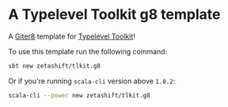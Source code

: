 # A Typelevel Toolkit g8 template

A [Giter8](https://www.foundweekends.org/giter8/) template for [Typelevel Toolkit](https://github.com/typelevel/toolkit)!

To use this template run the following command:

```sh
sbt new zetashift/tlkit.g8
```

Or if you're running `scala-cli` version above `1.0.2`:

```sh
scala-cli --power new zetashift/tlkit.g8
```
